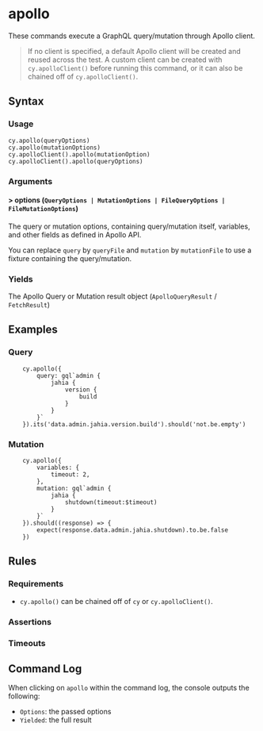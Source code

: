 # apollo

These commands execute a GraphQL query/mutation through Apollo client.

> If no client is specified, a default Apollo client will be created and reused across the test.
> A custom client can be created with `cy.apolloClient()` before running this command, 
> or it can also be chained off of `cy.apolloClient()`.

## Syntax


### Usage

```
cy.apollo(queryOptions)
cy.apollo(mutationOptions)
cy.apolloClient().apollo(mutationOption)
cy.apolloClient().apollo(queryOptions)
```

### Arguments

#### &gt; options (`QueryOptions | MutationOptions | FileQueryOptions | FileMutationOptions`)

The query or mutation options, containing query/mutation itself, variables, and other fields as defined in Apollo API.

You can replace `query` by `queryFile` and `mutation` by `mutationFile` to use a fixture containing the query/mutation.

### Yields

The Apollo Query or Mutation result object (`ApolloQueryResult` / `FetchResult`)

## Examples

### Query

```
    cy.apollo({
        query: gql`admin {
            jahia {
                version { 
                    build 
                }
            }
        }`
    }).its('data.admin.jahia.version.build').should('not.be.empty')
```

### Mutation

```
    cy.apollo({
        variables: {
            timeout: 2,
        },
        mutation: gql`admin {
            jahia {
                shutdown(timeout:$timeout)
            }
        }`
    }).should((response) => {
        expect(response.data.admin.jahia.shutdown).to.be.false
    })
```

## Rules

### Requirements

- `cy.apollo()` can be chained off of `cy` or `cy.apolloClient()`.

### Assertions

### Timeouts

## Command Log

When clicking on `apollo` within the command log, the console outputs the following:

- `Options`: the passed options
- `Yielded`: the full result
